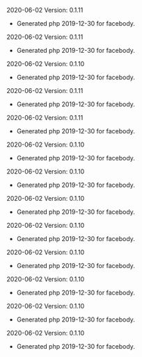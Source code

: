 2020-06-02 Version: 0.1.11
- Generated php 2019-12-30 for facebody.

2020-06-02 Version: 0.1.11
- Generated php 2019-12-30 for facebody.

2020-06-02 Version: 0.1.10
- Generated php 2019-12-30 for facebody.

2020-06-02 Version: 0.1.11
- Generated php 2019-12-30 for facebody.

2020-06-02 Version: 0.1.11
- Generated php 2019-12-30 for facebody.

2020-06-02 Version: 0.1.10
- Generated php 2019-12-30 for facebody.

2020-06-02 Version: 0.1.10
- Generated php 2019-12-30 for facebody.

2020-06-02 Version: 0.1.10
- Generated php 2019-12-30 for facebody.

2020-06-02 Version: 0.1.10
- Generated php 2019-12-30 for facebody.

2020-06-02 Version: 0.1.10
- Generated php 2019-12-30 for facebody.

2020-06-02 Version: 0.1.10
- Generated php 2019-12-30 for facebody.

2020-06-02 Version: 0.1.10
- Generated php 2019-12-30 for facebody.

2020-06-02 Version: 0.1.10
- Generated php 2019-12-30 for facebody.

